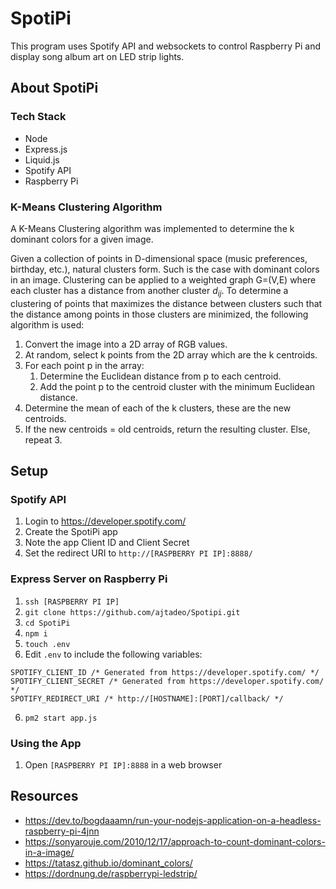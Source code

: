 # SpotiPi
This program uses Spotify API and websockets to control Raspberry Pi and display song album art on LED strip lights.

## About SpotiPi
### Tech Stack
* Node
* Express.js
* Liquid.js
* Spotify API
* Raspberry Pi


### K-Means Clustering Algorithm
A K-Means Clustering algorithm was implemented to determine the k dominant colors for a given image.  

Given a collection of points in D-dimensional space (music preferences, birthday, etc.), natural clusters form. Such is the case with dominant colors in an image. Clustering can be applied to a weighted graph G=(V,E) where each cluster has a distance from another cluster $d_{ij}$. To determine a clustering of points that maximizes the distance between clusters such that the distance among points in those clusters are minimized, the following algorithm is used:

1. Convert the image into a 2D array of RGB values.
2. At random, select k points from the 2D array which are the k centroids.
3. For each point p in the array:
   1. Determine the Euclidean distance from p to each centroid.
   2. Add the point p to the centroid cluster with the minimum Euclidean distance.
4. Determine the mean of each of the k clusters, these are the new centroids.
5. If the new centroids = old centroids, return the resulting cluster. Else, repeat 3.

## Setup
### Spotify API
1. Login to https://developer.spotify.com/
2. Create the SpotiPi app
3. Note the app Client ID and Client Secret
4. Set the redirect URI to `http://[RASPBERRY PI IP]:8888/`

### Express Server on Raspberry Pi
1. `ssh [RASPBERRY PI IP]`
2. `git clone https://github.com/ajtadeo/Spotipi.git`
2. `cd SpotiPi`
3. `npm i`
4. `touch .env`
5. Edit `.env` to include the following variables:
```
SPOTIFY_CLIENT_ID /* Generated from https://developer.spotify.com/ */
SPOTIFY_CLIENT_SECRET /* Generated from https://developer.spotify.com/ */
SPOTIFY_REDIRECT_URI /* http://[HOSTNAME]:[PORT]/callback/ */
```
6. `pm2 start app.js`

### Using the App
1. Open `[RASPBERRY PI IP]:8888` in a web browser

## Resources
* https://dev.to/bogdaaamn/run-your-nodejs-application-on-a-headless-raspberry-pi-4jnn
* https://sonyarouje.com/2010/12/17/approach-to-count-dominant-colors-in-a-image/
* https://tatasz.github.io/dominant_colors/
* https://dordnung.de/raspberrypi-ledstrip/
